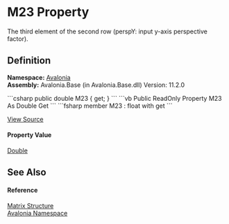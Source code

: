 # M23 Property


The third element of the second row (perspY: input y-axis perspective factor).



## Definition
**Namespace:** <a href="N_Avalonia">Avalonia</a>  
**Assembly:** Avalonia.Base (in Avalonia.Base.dll) Version: 11.2.0

<Tabs groupId="api-code-preview">
<TabItem value="csharp" label="C#">
```csharp
public double M23 { get; }
```
</TabItem>
<TabItem value="vb" label="VB">
```vb
Public ReadOnly Property M23 As Double
	Get
```
</TabItem>
<TabItem value="fsharp" label="F#">
```fsharp
member M23 : float with get
```
</TabItem>
</Tabs>



<a href="https://github.com/AvaloniaUI/Avalonia/tree/master/src/Avalonia.Base/Matrix.cs#L136" title="View the source code">View Source</a>



#### Property Value
<a href="https://learn.microsoft.com/dotnet/api/system.double" target="_blank" rel="noopener noreferrer">Double</a>

## See Also


#### Reference
<a href="T_Avalonia_Matrix">Matrix Structure</a>  
<a href="N_Avalonia">Avalonia Namespace</a>  

